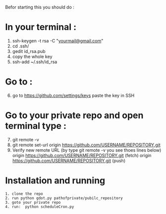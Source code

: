 Befor starting this you should do :

# In your terminal :
1. ssh-keygen -t rsa -C "yourmail@gmail.com"
2. cd .ssh/
3. gedit id_rsa.pub
4. copy the whole key
5. ssh-add ~/.ssh/id_rsa

# Go to :
6. go to https://github.com/settings/keys paste the key in SSH

# Go to your private repo and open terminal type :
7. git remote -v 
8. git remote set-url origin https://github.com/USERNAME/REPOSITORY.git
9. Verify new remote URL (by type git remote -v you see thoes lines below)
   origin  https://github.com/USERNAME/REPOSITORY.git (fetch)
   origin  https://github.com/USERNAME/REPOSITORY.git (push)
   
# Installation and running
```
1. clone the repo
2. run python gdot.py pathofprivate/pubilc_repository
3. goto your private repo 
4. run:  python scheduleCron.py 

```

